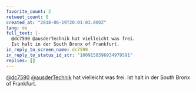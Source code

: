 ```yaml
---
favorite_count: 2
retweet_count: 0
created_at: "2018-06-19T20:01:03.000Z"
lang: de
full_text: |-
  @dc7590 @ausderTechnik hat vielleicht was frei.
  Ist halt in der South Bronx of Frankfurt.
in_reply_to_screen_name: dc7590
in_reply_to_status_id_str: "1009158596934979591"
replies: []
---
```


[@dc7590](https://twitter.com/dc7590)
[@ausderTechnik](https://twitter.com/ausderTechnik) hat vielleicht was frei. Ist
halt in der South Bronx of Frankfurt.
